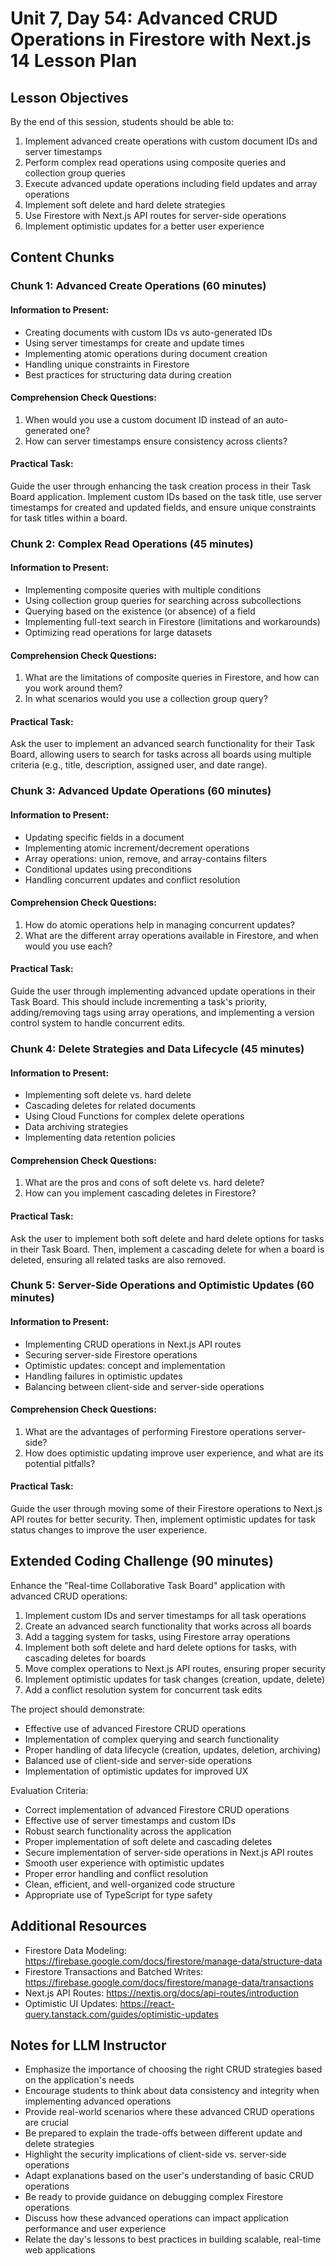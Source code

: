 # Unit 7, Day 54: Advanced CRUD Operations in Firestore with Next.js 14 Lesson Plan

## Lesson Objectives
By the end of this session, students should be able to:
1. Implement advanced create operations with custom document IDs and server timestamps
2. Perform complex read operations using composite queries and collection group queries
3. Execute advanced update operations including field updates and array operations
4. Implement soft delete and hard delete strategies
5. Use Firestore with Next.js API routes for server-side operations
6. Implement optimistic updates for a better user experience

## Content Chunks

### Chunk 1: Advanced Create Operations (60 minutes)

#### Information to Present:
- Creating documents with custom IDs vs auto-generated IDs
- Using server timestamps for create and update times
- Implementing atomic operations during document creation
- Handling unique constraints in Firestore
- Best practices for structuring data during creation

#### Comprehension Check Questions:
1. When would you use a custom document ID instead of an auto-generated one?
2. How can server timestamps ensure consistency across clients?

#### Practical Task:
Guide the user through enhancing the task creation process in their Task Board application. Implement custom IDs based on the task title, use server timestamps for created and updated fields, and ensure unique constraints for task titles within a board.

### Chunk 2: Complex Read Operations (45 minutes)

#### Information to Present:
- Implementing composite queries with multiple conditions
- Using collection group queries for searching across subcollections
- Querying based on the existence (or absence) of a field
- Implementing full-text search in Firestore (limitations and workarounds)
- Optimizing read operations for large datasets

#### Comprehension Check Questions:
1. What are the limitations of composite queries in Firestore, and how can you work around them?
2. In what scenarios would you use a collection group query?

#### Practical Task:
Ask the user to implement an advanced search functionality for their Task Board, allowing users to search for tasks across all boards using multiple criteria (e.g., title, description, assigned user, and date range).

### Chunk 3: Advanced Update Operations (60 minutes)

#### Information to Present:
- Updating specific fields in a document
- Implementing atomic increment/decrement operations
- Array operations: union, remove, and array-contains filters
- Conditional updates using preconditions
- Handling concurrent updates and conflict resolution

#### Comprehension Check Questions:
1. How do atomic operations help in managing concurrent updates?
2. What are the different array operations available in Firestore, and when would you use each?

#### Practical Task:
Guide the user through implementing advanced update operations in their Task Board. This should include incrementing a task's priority, adding/removing tags using array operations, and implementing a version control system to handle concurrent edits.

### Chunk 4: Delete Strategies and Data Lifecycle (45 minutes)

#### Information to Present:
- Implementing soft delete vs. hard delete
- Cascading deletes for related documents
- Using Cloud Functions for complex delete operations
- Data archiving strategies
- Implementing data retention policies

#### Comprehension Check Questions:
1. What are the pros and cons of soft delete vs. hard delete?
2. How can you implement cascading deletes in Firestore?

#### Practical Task:
Ask the user to implement both soft delete and hard delete options for tasks in their Task Board. Then, implement a cascading delete for when a board is deleted, ensuring all related tasks are also removed.

### Chunk 5: Server-Side Operations and Optimistic Updates (60 minutes)

#### Information to Present:
- Implementing CRUD operations in Next.js API routes
- Securing server-side Firestore operations
- Optimistic updates: concept and implementation
- Handling failures in optimistic updates
- Balancing between client-side and server-side operations

#### Comprehension Check Questions:
1. What are the advantages of performing Firestore operations server-side?
2. How does optimistic updating improve user experience, and what are its potential pitfalls?

#### Practical Task:
Guide the user through moving some of their Firestore operations to Next.js API routes for better security. Then, implement optimistic updates for task status changes to improve the user experience.

## Extended Coding Challenge (90 minutes)

Enhance the "Real-time Collaborative Task Board" application with advanced CRUD operations:

1. Implement custom IDs and server timestamps for all task operations
2. Create an advanced search functionality that works across all boards
3. Add a tagging system for tasks, using Firestore array operations
4. Implement both soft delete and hard delete options for tasks, with cascading deletes for boards
5. Move complex operations to Next.js API routes, ensuring proper security
6. Implement optimistic updates for task changes (creation, update, delete)
7. Add a conflict resolution system for concurrent task edits

The project should demonstrate:
- Effective use of advanced Firestore CRUD operations
- Implementation of complex querying and search functionality
- Proper handling of data lifecycle (creation, updates, deletion, archiving)
- Balanced use of client-side and server-side operations
- Implementation of optimistic updates for improved UX

Evaluation Criteria:
- Correct implementation of advanced Firestore CRUD operations
- Effective use of server timestamps and custom IDs
- Robust search functionality across the application
- Proper implementation of soft delete and cascading deletes
- Secure implementation of server-side operations in Next.js API routes
- Smooth user experience with optimistic updates
- Proper error handling and conflict resolution
- Clean, efficient, and well-organized code structure
- Appropriate use of TypeScript for type safety

## Additional Resources
- Firestore Data Modeling: https://firebase.google.com/docs/firestore/manage-data/structure-data
- Firestore Transactions and Batched Writes: https://firebase.google.com/docs/firestore/manage-data/transactions
- Next.js API Routes: https://nextjs.org/docs/api-routes/introduction
- Optimistic UI Updates: https://react-query.tanstack.com/guides/optimistic-updates

## Notes for LLM Instructor
- Emphasize the importance of choosing the right CRUD strategies based on the application's needs
- Encourage students to think about data consistency and integrity when implementing advanced operations
- Provide real-world scenarios where these advanced CRUD operations are crucial
- Be prepared to explain the trade-offs between different update and delete strategies
- Highlight the security implications of client-side vs. server-side operations
- Adapt explanations based on the user's understanding of basic CRUD operations
- Be ready to provide guidance on debugging complex Firestore operations
- Discuss how these advanced operations can impact application performance and user experience
- Relate the day's lessons to best practices in building scalable, real-time web applications

